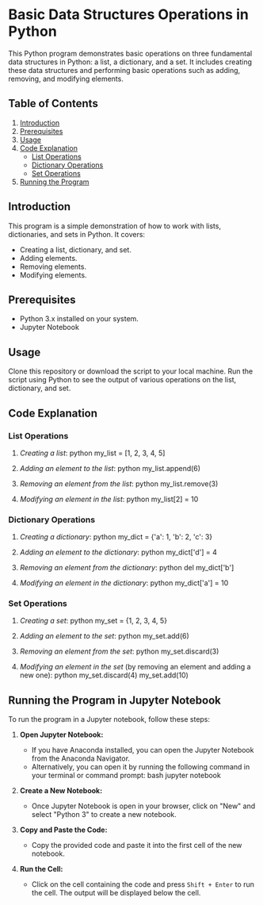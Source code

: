# Basic Data Structures Operations in Python

This Python program demonstrates basic operations on three fundamental data structures in Python: a list, a dictionary, and a set. It includes creating these data structures and performing basic operations such as adding, removing, and modifying elements.

## Table of Contents

1. [Introduction](#introduction)
2. [Prerequisites](#prerequisites)
3. [Usage](#usage)
4. [Code Explanation](#code-explanation)
    - [List Operations](#list-operations)
    - [Dictionary Operations](#dictionary-operations)
    - [Set Operations](#set-operations)
5. [Running the Program](#running-the-program)



## Introduction

This program is a simple demonstration of how to work with lists, dictionaries, and sets in Python. It covers:
- Creating a list, dictionary, and set.
- Adding elements.
- Removing elements.
- Modifying elements.

## Prerequisites

- Python 3.x installed on your system.
- Jupyter Notebook

## Usage

Clone this repository or download the script to your local machine. Run the script using Python to see the output of various operations on the list, dictionary, and set.

## Code Explanation

### List Operations

1. *Creating a list*:
    python
    my_list = [1, 2, 3, 4, 5]
    
2. *Adding an element to the list*:
    python
    my_list.append(6)
    
3. *Removing an element from the list*:
    python
    my_list.remove(3)
    
4. *Modifying an element in the list*:
    python
    my_list[2] = 10
    

### Dictionary Operations

1. *Creating a dictionary*:
    python
    my_dict = {'a': 1, 'b': 2, 'c': 3}
    
2. *Adding an element to the dictionary*:
    python
    my_dict['d'] = 4
    
3. *Removing an element from the dictionary*:
    python
    del my_dict['b']
    
4. *Modifying an element in the dictionary*:
    python
    my_dict['a'] = 10
    

### Set Operations

1. *Creating a set*:
    python
    my_set = {1, 2, 3, 4, 5}
    
2. *Adding an element to the set*:
    python
    my_set.add(6)
    
3. *Removing an element from the set*:
    python
    my_set.discard(3)
    
4. *Modifying an element in the set* (by removing an element and adding a new one):
    python
    my_set.discard(4)
    my_set.add(10)


## Running the Program in Jupyter Notebook

To run the program in a Jupyter notebook, follow these steps:

1. **Open Jupyter Notebook:**
   - If you have Anaconda installed, you can open the Jupyter Notebook from the Anaconda Navigator.
   - Alternatively, you can open it by running the following command in your terminal or command prompt:
     bash
     jupyter notebook
     

2. **Create a New Notebook:**
   - Once Jupyter Notebook is open in your browser, click on "New" and select "Python 3" to create a new notebook.

3. **Copy and Paste the Code:**
   - Copy the provided code and paste it into the first cell of the new notebook.
4. **Run the Cell:**
   - Click on the cell containing the code and press `Shift + Enter` to run the cell. The output will be displayed below the cell.

